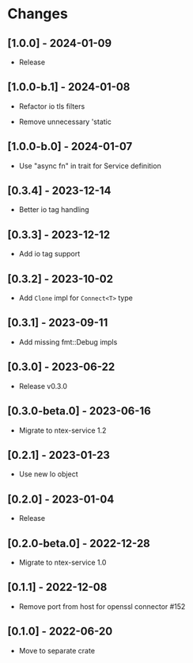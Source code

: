 # Changes

## [1.0.0] - 2024-01-09

* Release

## [1.0.0-b.1] - 2024-01-08

* Refactor io tls filters

* Remove unnecessary 'static

## [1.0.0-b.0] - 2024-01-07

* Use "async fn" in trait for Service definition

## [0.3.4] - 2023-12-14

* Better io tag handling

## [0.3.3] - 2023-12-12

* Add io tag support

## [0.3.2] - 2023-10-02

* Add `Clone` impl for `Connect<T>` type

## [0.3.1] - 2023-09-11

* Add missing fmt::Debug impls

## [0.3.0] - 2023-06-22

* Release v0.3.0

## [0.3.0-beta.0] - 2023-06-16

* Migrate to ntex-service 1.2

## [0.2.1] - 2023-01-23

* Use new Io object

## [0.2.0] - 2023-01-04

* Release

## [0.2.0-beta.0] - 2022-12-28

* Migrate to ntex-service 1.0

## [0.1.1] - 2022-12-08

* Remove port from host for openssl connector #152

## [0.1.0] - 2022-06-20

* Move to separate crate
